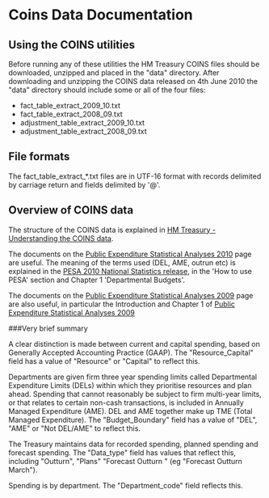 Coins Data Documentation
========================

Using the COINS utilities
-------------------------

Before running any of these utilities the HM Treasury COINS files should be downloaded, unzipped and placed in the "data" directory. After downloading and unzipping the COINS data released on 4th June 2010 the "data" directory should include some or all of the four files:

* fact_table_extract_2009_10.txt
* fact_table_extract_2008_09.txt
* adjustment_table_extract_2009_10.txt
* adjustment_table_extract_2008_09.txt


File formats
------------

The fact_table_extract_*.txt files are in UTF-16 format with records delimited by carriage return and fields delimited by '@'.


Overview of COINS data
----------------------

The structure of the COINS data is explained in  [HM Treasury - Understanding the COINS data](http://www.hm-treasury.gov.uk/d/coins_guidance_040610.pdf).

The documents on the [Public Expenditure Statistical Analyses 2010](http://www.hm-treasury.gov.uk/pespub_pesa10_natstats.htm) page are useful. The meaning of the terms used (DEL, AME, outrun etc) is explained in the [PESA 2010 National Statistics release](http://www.hm-treasury.gov.uk/pespub_pesa10_natstats.htm), in the 'How to use PESA' section and Chapter 1 'Departmental Budgets'.

The documents on the [Public Expenditure Statistical Analyses 2009](http://www.hm-treasury.gov.uk/pespub_pesa09.htm) page are also useful, in particular the Introduction and Chapter 1 of [Public ExpenditureStatistical Analyses 2009](http://www.hm-treasury.gov.uk/d/pesa_180609.pdf)

###Very brief summary

A clear distinction is made between current and capital spending, based on Generally Accepted Accounting Practice (GAAP). The "Resource_Capital" field has a value of "Resource" or "Capital" to reflect this.

Departments are given firm three year spending limits called Departmental Expenditure Limits (DELs) within which they prioritise resources and plan ahead. Spending that cannot reasonably be subject to firm multi-year limits, or that relates to certain non-cash transactions, is included in Annually Managed Expenditure (AME). DEL and AME together make up TME (Total Managed Expenditure). The "Budget_Boundary" field has a value of "DEL", "AME" or "Not DEL/AME" to reflect this.

The Treasury maintains data for recorded spending, planned spending and forecast spending. The "Data_type" field has values that reflect this, including "Outturn", "Plans" "Forecast Outturn <month>" (eg "Forecast Outturn March").

Spending is by department. The "Department_code" field reflects this.

